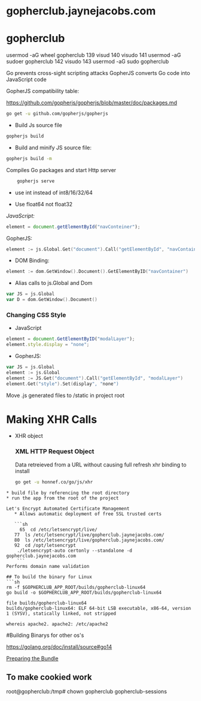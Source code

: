 # gopherclub.jaynejacobs.com
# gopherclub



usermod -aG wheel gopherclub
  139  visud
  140  visudo
  141  usermod -aG sudoer gopherclub
  142  visudo
  143  usermod -aG sudo gopherclub


Go prevents cross-sight scripting attacks
GopherJS converts Go code into JavaScript code

GopherJS compatibility table:

https://github.com/gopherjs/gopherjs/blob/master/doc/packages.md

```sh
go get -u github.com/gopherjs/gopherjs
```

* Build Js source file
    
```sh
gopherjs build
```

* Build and minify JS source file:

```sh
gopherjs build -m
```
    
   Compiles Go packages and start Http server
    
```sh
    gopherjs serve
```

   * use int instead of int8/16/32/64

   * Use float64 not float32

*JavaScript:*

```js
element = document.getElementById("navConteiner");
```
GopherJS:

```go
element := js.Global.Get("document").Call("getElementById", "navContainer")
```

* DOM Binding:

```go
element := dom.GetWindow().Document().GetElementByID("navContainer")
```

* Alias calls to js.Global and Dom

```go
var JS = js.Global
var D = dom.GetWindow().Document()
```
### Changing CSS Style

* JavaScript

```js
element = document.GetElementByID("modalLayer");
element.style.display = "none";
```

* GopherJS:
```go
var JS = js.Global
element := js.Global
element := JS.Get("document").Call("getElementById", "modalLayer")
element.Get("style").Set(display", "none")
```

Move .js generated files to /static in project root

# Making XHR Calls
* XHR object
  
  ### XML HTTP Request Object

  Data retreieved from a URL without causing full refresh
  xhr binding
  to install
  
  ```sh
  go get -u honnef.co/go/js/xhr 
```
* build file by referencing the root directory
* run the app from the root of the project

Let's Encrypt Automated Certificate Management
   * Allows automatic deployment of free SSL trusted certs

   ```sh
     65  cd /etc/letsencrypt/live/
   77  ls /etc/letsencrypt/live/gopherclub.jaynejacobs.com/
   80  ls /etc/letsencrypt/live/gopherclub.jaynejacobs.com/
   92  cd /opt/letsencrypt
    ./letsencrypt-auto certonly --standalone -d gopherclub.jaynejacobs.com
    ```
Performs domain name validation

## To build the binary for Linux
```sh
rm -f $GOPHERCLUB_APP_ROOT/builds/gopherclub-linux64
go build -o $GOPHERCLUB_APP_ROOT/builds/gopherclub-linux64

file builds/gopherclub-linux64
builds/gopherclub-linux64: ELF 64-bit LSB executable, x86-64, version 1 (SYSV), statically linked, not stripped

whereis apache2. apache2: /etc/apache2
```

#Building Binarys for other os's

https://golang.org/doc/install/source#go14

[Preparing the Bundle](PreparingBundle.md)

## To make cookied work
root@gopherclub:/tmp# chown gopherclub gopherclub-sessions